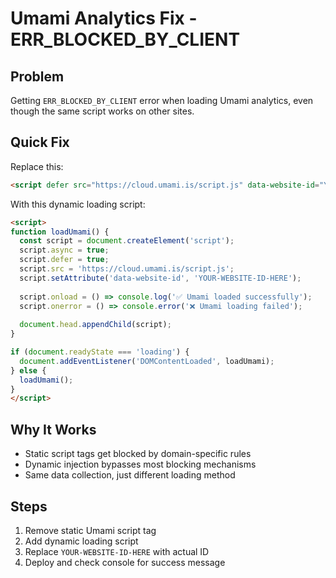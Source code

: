 # Umami Analytics Fix - ERR_BLOCKED_BY_CLIENT

## Problem
Getting `ERR_BLOCKED_BY_CLIENT` error when loading Umami analytics, even though the same script works on other sites.

## Quick Fix
Replace this:
```html
<script defer src="https://cloud.umami.is/script.js" data-website-id="YOUR-ID"></script>
```

With this dynamic loading script:
```html
<script>
function loadUmami() {
  const script = document.createElement('script');
  script.async = true;
  script.defer = true;
  script.src = 'https://cloud.umami.is/script.js';
  script.setAttribute('data-website-id', 'YOUR-WEBSITE-ID-HERE');
  
  script.onload = () => console.log('✅ Umami loaded successfully');
  script.onerror = () => console.error('❌ Umami loading failed');
  
  document.head.appendChild(script);
}

if (document.readyState === 'loading') {
  document.addEventListener('DOMContentLoaded', loadUmami);
} else {
  loadUmami();
}
</script>
```

## Why It Works
- Static script tags get blocked by domain-specific rules
- Dynamic injection bypasses most blocking mechanisms
- Same data collection, just different loading method

## Steps
1. Remove static Umami script tag
2. Add dynamic loading script
3. Replace `YOUR-WEBSITE-ID-HERE` with actual ID
4. Deploy and check console for success message